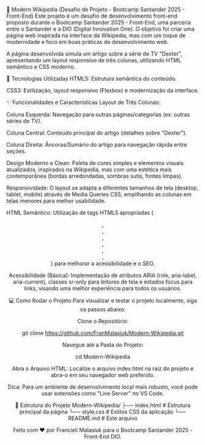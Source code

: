 📖 Modern Wikipedia (Desafio de Projeto - Bootcamp Santander 2025 - Front-End)
Este projeto é um desafio de desenvolvimento front-end proposto durante o Bootcamp Santander 2025 - Front-End, uma parceria entre o Santander e a DIO (Digital Innovation One). O objetivo foi criar uma página web inspirada na interface da Wikipedia, mas com um toque de modernidade e foco em boas práticas de desenvolvimento web.

A página desenvolvida simula um artigo sobre a série de TV "Dexter", apresentando um layout responsivo de três colunas, utilizando HTML semântico e CSS moderno.

🚀 Tecnologias Utilizadas
HTML5: Estrutura semântica do conteúdo.

CSS3: Estilização, layout responsivo (Flexbox) e modernização da interface.

✨ Funcionalidades e Características
Layout de Três Colunas:

Coluna Esquerda: Navegação para outras páginas/categorias (ex: outras séries de TV).

Coluna Central: Conteúdo principal do artigo (detalhes sobre "Dexter").

Coluna Direita: Âncoras/Sumário do artigo para navegação rápida entre seções.

Design Moderno e Clean: Paleta de cores simples e elementos visuais atualizados, inspirados na Wikipedia, mas com uma estética mais contemporânea (bordas arredondadas, sombras sutis, fontes limpas).

Responsividade: O layout se adapta a diferentes tamanhos de tela (desktop, tablet, mobile) através de Media Queries CSS, empilhando as colunas em telas menores para melhor usabilidade.

HTML Semântico: Utilização de tags HTML5 apropriadas (<header>, <main>, <nav>, <article>, <section>, <aside>, <footer>) para melhorar a acessibilidade e o SEO.

Acessibilidade (Básica): Implementação de atributos ARIA (role, aria-label, aria-current), classes sr-only para leitores de tela e estados focus para links, visando uma melhor experiência para todos os usuários.

💻 Como Rodar o Projeto
Para visualizar e testar o projeto localmente, siga os passos abaixo:

Clone o Repositório:

git clone https://github.com/FranMalasiuk/Modern-Wikipedia.git

Navegue até a Pasta do Projeto:

cd Modern-Wikipedia

Abra o Arquivo HTML:
Localize o arquivo index.html na raiz do projeto e abra-o em seu navegador web preferido.

Dica: Para um ambiente de desenvolvimento local mais robusto, você pode usar extensões como "Live Server" no VS Code.

📄 Estrutura do Projeto
Modern-Wikipedia/
├── index.html          # Estrutura principal da página
└── style.css           # Estilos CSS da aplicação
└── README.md           # Este arquivo

Feito com ❤️ por Francieli Malasiuk para o Bootcamp Santander 2025 - Front-End DIO.

